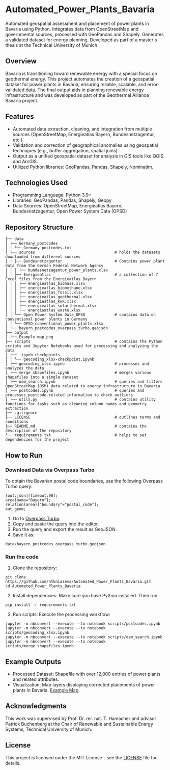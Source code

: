 # Automated_Power_Plants_Bavaria
Automated geospatial assessment and placement of power plants in Bavaria using Python. Integrates data from OpenStreetMap and governmental sources, processed with GeoPandas and Shapely. Generates a validated dataset for energy planning. Developed as part of a master's thesis at the Technical University of Munich.
## Overview
Bavaria is transitioning toward renewable energy with a special focus on geothermal energy. This project automates the creation of a geospatial dataset for power plants in Bavaria, ensuring reliable, scalable, and error-validated data. The final output aids in planning renewable energy infrastructure and was developed as part of the Geothermal Alliance Bavaria project.
## Features
* Automated data extraction, cleaning, and integration from multiple sources (OpenStreetMap, Energieatlas Bayern, Bundesnetzagentur, etc.).
* Validation and correction of geographical anomalies using geospatial techniques (e.g., buffer aggregation, spatial joins).
* Output as a unified geospatial dataset for analysis in GIS tools like QGIS and ArcGIS.
* Utilized Python libraries: GeoPandas, Pandas, Shapely, Nominatim.
## Technologies Used
* Programming Language: Python 3.9+
* Libraries: GeoPandas, Pandas, Shapely, Geopy
* Data Sources: OpenStreetMap, Energieatlas Bayern, Bundesnetzagentur, Open Power System Data (OPSD)
## Repository Structure
```
├── data
│ ├── Germany_postcodes
│ │ └── Germany_postcodes.txt
│ ├── sources                                   # holds the datasets downloaded from different sources
│ │ ├── Bundesnetzagentur                       # Contains power plant data from the German Federal Network Agency
│ │ │ └── bundesnetzagentur_power_plants.xlsx
│ │ ├── Energieatlas                            # a collection of 7 Excel files from the Energieatlas Bayern
│ │ │ ├── energieatlas_biomass.xlsx
│ │ │ ├── energieatlas_biomethane.xlsx
│ │ │ ├── energieatlas_fossil.xlsx
│ │ │ ├── energieatlas_geothermal.xlsx
│ │ │ ├── energieatlas_kwk.xlsx
│ │ │ ├── energieatlas_solarthermal.xlsx
│ │ │ └── energieatlas_waste.xlsx
│ │ └── Open Power System Data_OPSD             # contains data on conventional power plants in Germany
│ │ └── OPSD_conventional_power_plants.xlsx
│ └── bayern_postcodes_overpass_turbo.geojson
├── output
│ └── Example map.png
├── scripts                                     # contains the Python scripts and Jupyter Notebooks used for processing and analyzing the data
│ ├── .ipynb_checkpoints
│ │ └── geocoding_xlsx-checkpoint.ipynb
│ ├── geocoding_xlsx.ipynb                      # processes and analyzes the data
│ ├── merge_shapefiles.ipynb                    # merges various shapefiles into a single dataset
│ ├── osm_search.ipynb                          # queries and filters OpenStreetMap (OSM) data related to energy infrastructure in Bavaria
│ ├── postcodes.ipynb                           # queries and processes postcode-related information to check outliers
│ └── utils.py                                  # contains utility functions for tasks such as cleaning column names and geometry extraction
├── .gitignore
├── LICENSE                                     # outlines terms and conditions
├── README.md                                   # contains the description of the repository
└── requirements.txt                            # helps to set dependencies for the project
```
## How to Run
### Download Data via Overpass Turbo  
To obtain the Bavarian postal code boundaries, use the following Overpass Turbo query: 
```overpass
[out:json][timeout:90];
area[name="Bayern"];
relation(area)["boundary"="postal_code"];
out geom;
```
1. Go to [Overpass Turbo](https://overpass-turbo.eu/).
2. Copy and paste the query into the editor.
3. Run the query and export the result as GeoJSON.
4. Save it as:
```
data/bayern_postcodes_overpass_turbo.geojson
```
### Run the code
1. Clone the repository:
```
git clone https://github.com/ntkniazeva/Automated_Power_Plants_Bavaria.git
cd Automated_Power_Plants_Bavaria
```
2. Install dependencies:
Make sure you have Python installed. Then run:
```
pip install -r requirements.txt
```
3. Run scripts:
Execute the processing workflow:
```
jupyter -m nbconvert --execute --to notebook scripts/postcodes.ipynb
jupyter -m nbconvert --execute --to notebook scripts/geocoding_xlsx.ipynb
jupyter -m nbconvert --execute --to notebook scripts/osm_search.ipynb
jupyter -m nbconvert --execute --to notebook scripts/merge_shapefiles.ipynb 
```
## Example Outputs
* Processed Dataset: Shapefile with over 12,000 entries of power plants and related attributes.
* Visualization: Map layers displaying corrected placements of power plants in Bavaria. [Example Map](https://github.com/ntkniazeva/Automated_Power_Plants_Bavaria/blob/main/output/Example%20map.png).

## Acknowledgments
This work was supervised by Prof. Dr. rer. nat. T. Hamacher and advisor Patrick Buchenberg at the Chair of Renewable and Sustainable Energy Systems, Technical University of Munich.

## License
This project is licensed under the MIT License - see the [LICENSE](LICENSE) file for details.
